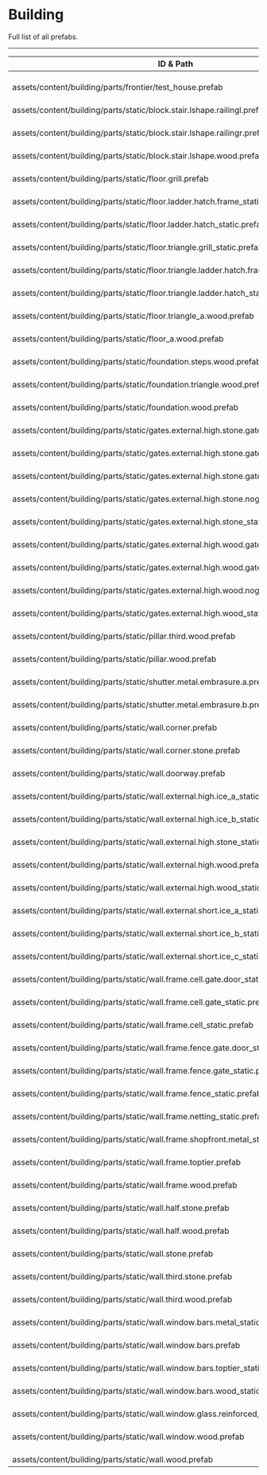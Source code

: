 # Building
Full list of all <Badge type="warning" text="61"/> prefabs.

---
| ID & Path |
| --- |
| <a href="#3680526368"><Badge id="3680526368" type="tip" text="#"/></a> <Badge type="tip" text="3680526368"/>  <br> assets/content/building/parts/frontier/test_house.prefab |
| <a href="#1075927231"><Badge id="1075927231" type="tip" text="#"/></a> <Badge type="tip" text="1075927231"/> <Badge type="info" text="RendererLOD"/> <Badge type="info" text="RendererBatch"/> <br> assets/content/building/parts/static/block.stair.lshape.railingl.prefab |
| <a href="#3313274656"><Badge id="3313274656" type="tip" text="#"/></a> <Badge type="tip" text="3313274656"/> <Badge type="info" text="RendererLOD"/> <Badge type="info" text="RendererBatch"/> <br> assets/content/building/parts/static/block.stair.lshape.railingr.prefab |
| <a href="#3144798988"><Badge id="3144798988" type="tip" text="#"/></a> <Badge type="tip" text="3144798988"/> <Badge type="info" text="RendererLOD"/> <Badge type="info" text="RendererBatch"/> <br> assets/content/building/parts/static/block.stair.lshape.wood.prefab |
| <a href="#1229669637"><Badge id="1229669637" type="tip" text="#"/></a> <Badge type="tip" text="1229669637"/> <Badge type="info" text="MeshLOD"/> <br> assets/content/building/parts/static/floor.grill.prefab |
| <a href="#3666989698"><Badge id="3666989698" type="tip" text="#"/></a> <Badge type="tip" text="3666989698"/>  <br> assets/content/building/parts/static/floor.ladder.hatch.frame_static.prefab |
| <a href="#2608292701"><Badge id="2608292701" type="tip" text="#"/></a> <Badge type="tip" text="2608292701"/>  <br> assets/content/building/parts/static/floor.ladder.hatch_static.prefab |
| <a href="#2437998989"><Badge id="2437998989" type="tip" text="#"/></a> <Badge type="tip" text="2437998989"/>  <br> assets/content/building/parts/static/floor.triangle.grill_static.prefab |
| <a href="#2959090239"><Badge id="2959090239" type="tip" text="#"/></a> <Badge type="tip" text="2959090239"/>  <br> assets/content/building/parts/static/floor.triangle.ladder.hatch.frame_static.prefab |
| <a href="#2328118399"><Badge id="2328118399" type="tip" text="#"/></a> <Badge type="tip" text="2328118399"/>  <br> assets/content/building/parts/static/floor.triangle.ladder.hatch_static.prefab |
| <a href="#2913874537"><Badge id="2913874537" type="tip" text="#"/></a> <Badge type="tip" text="2913874537"/> <Badge type="info" text="RendererLOD"/> <Badge type="info" text="RendererBatch"/> <br> assets/content/building/parts/static/floor.triangle_a.wood.prefab |
| <a href="#3740018555"><Badge id="3740018555" type="tip" text="#"/></a> <Badge type="tip" text="3740018555"/> <Badge type="info" text="RendererLOD"/> <Badge type="info" text="RendererBatch"/> <br> assets/content/building/parts/static/floor_a.wood.prefab |
| <a href="#2458742612"><Badge id="2458742612" type="tip" text="#"/></a> <Badge type="tip" text="2458742612"/> <Badge type="info" text="RendererLOD"/> <Badge type="info" text="RendererBatch"/> <br> assets/content/building/parts/static/foundation.steps.wood.prefab |
| <a href="#1288827789"><Badge id="1288827789" type="tip" text="#"/></a> <Badge type="tip" text="1288827789"/> <Badge type="info" text="RendererLOD"/> <Badge type="info" text="RendererBatch"/> <br> assets/content/building/parts/static/foundation.triangle.wood.prefab |
| <a href="#496598178"><Badge id="496598178" type="tip" text="#"/></a> <Badge type="tip" text="496598178"/> <Badge type="info" text="RendererLOD"/> <Badge type="info" text="RendererBatch"/> <br> assets/content/building/parts/static/foundation.wood.prefab |
| <a href="#3839688342"><Badge id="3839688342" type="tip" text="#"/></a> <Badge type="tip" text="3839688342"/>  <br> assets/content/building/parts/static/gates.external.high.stone.gate_l_static.prefab |
| <a href="#366435619"><Badge id="366435619" type="tip" text="#"/></a> <Badge type="tip" text="366435619"/>  <br> assets/content/building/parts/static/gates.external.high.stone.gate_r_lock_static.prefab |
| <a href="#3306119609"><Badge id="3306119609" type="tip" text="#"/></a> <Badge type="tip" text="3306119609"/>  <br> assets/content/building/parts/static/gates.external.high.stone.gate_r_static.prefab |
| <a href="#2784439237"><Badge id="2784439237" type="tip" text="#"/></a> <Badge type="tip" text="2784439237"/>  <br> assets/content/building/parts/static/gates.external.high.stone.nogate_static.prefab |
| <a href="#1622317237"><Badge id="1622317237" type="tip" text="#"/></a> <Badge type="tip" text="1622317237"/>  <br> assets/content/building/parts/static/gates.external.high.stone_static.prefab |
| <a href="#4166073246"><Badge id="4166073246" type="tip" text="#"/></a> <Badge type="tip" text="4166073246"/>  <br> assets/content/building/parts/static/gates.external.high.wood.gate_l_static.prefab |
| <a href="#2188858996"><Badge id="2188858996" type="tip" text="#"/></a> <Badge type="tip" text="2188858996"/>  <br> assets/content/building/parts/static/gates.external.high.wood.gate_r_static.prefab |
| <a href="#2803739383"><Badge id="2803739383" type="tip" text="#"/></a> <Badge type="tip" text="2803739383"/>  <br> assets/content/building/parts/static/gates.external.high.wood.nogate_static.prefab |
| <a href="#3894600690"><Badge id="3894600690" type="tip" text="#"/></a> <Badge type="tip" text="3894600690"/>  <br> assets/content/building/parts/static/gates.external.high.wood_static.prefab |
| <a href="#3387407981"><Badge id="3387407981" type="tip" text="#"/></a> <Badge type="tip" text="3387407981"/> <Badge type="info" text="RendererLOD"/> <Badge type="info" text="RendererBatch"/> <br> assets/content/building/parts/static/pillar.third.wood.prefab |
| <a href="#3244004659"><Badge id="3244004659" type="tip" text="#"/></a> <Badge type="tip" text="3244004659"/> <Badge type="info" text="RendererLOD"/> <Badge type="info" text="RendererBatch"/> <br> assets/content/building/parts/static/pillar.wood.prefab |
| <a href="#2185170249"><Badge id="2185170249" type="tip" text="#"/></a> <Badge type="tip" text="2185170249"/> <Badge type="info" text="RendererLOD"/> <Badge type="info" text="RendererBatch"/> <br> assets/content/building/parts/static/shutter.metal.embrasure.a.prefab |
| <a href="#2583374614"><Badge id="2583374614" type="tip" text="#"/></a> <Badge type="tip" text="2583374614"/> <Badge type="info" text="RendererLOD"/> <Badge type="info" text="RendererBatch"/> <br> assets/content/building/parts/static/shutter.metal.embrasure.b.prefab |
| <a href="#546214871"><Badge id="546214871" type="tip" text="#"/></a> <Badge type="tip" text="546214871"/> <Badge type="info" text="RendererLOD"/> <Badge type="info" text="RendererBatch"/> <br> assets/content/building/parts/static/wall.corner.prefab |
| <a href="#3380555174"><Badge id="3380555174" type="tip" text="#"/></a> <Badge type="tip" text="3380555174"/> <Badge type="info" text="RendererLOD"/> <Badge type="info" text="RendererBatch"/> <br> assets/content/building/parts/static/wall.corner.stone.prefab |
| <a href="#2695954185"><Badge id="2695954185" type="tip" text="#"/></a> <Badge type="tip" text="2695954185"/> <Badge type="info" text="RendererLOD"/> <Badge type="info" text="RendererBatch"/> <br> assets/content/building/parts/static/wall.doorway.prefab |
| <a href="#3968733982"><Badge id="3968733982" type="tip" text="#"/></a> <Badge type="tip" text="3968733982"/>  <br> assets/content/building/parts/static/wall.external.high.ice_a_static.prefab |
| <a href="#679719897"><Badge id="679719897" type="tip" text="#"/></a> <Badge type="tip" text="679719897"/>  <br> assets/content/building/parts/static/wall.external.high.ice_b_static.prefab |
| <a href="#3714004034"><Badge id="3714004034" type="tip" text="#"/></a> <Badge type="tip" text="3714004034"/>  <br> assets/content/building/parts/static/wall.external.high.stone_static.prefab |
| <a href="#188769219"><Badge id="188769219" type="tip" text="#"/></a> <Badge type="tip" text="188769219"/> <Badge type="info" text="RendererLOD"/> <Badge type="info" text="RendererBatch"/> <br> assets/content/building/parts/static/wall.external.high.wood.prefab |
| <a href="#2953985093"><Badge id="2953985093" type="tip" text="#"/></a> <Badge type="tip" text="2953985093"/>  <br> assets/content/building/parts/static/wall.external.high.wood_static.prefab |
| <a href="#3379368243"><Badge id="3379368243" type="tip" text="#"/></a> <Badge type="tip" text="3379368243"/>  <br> assets/content/building/parts/static/wall.external.short.ice_a_static.prefab |
| <a href="#3952813158"><Badge id="3952813158" type="tip" text="#"/></a> <Badge type="tip" text="3952813158"/>  <br> assets/content/building/parts/static/wall.external.short.ice_b_static.prefab |
| <a href="#2822037645"><Badge id="2822037645" type="tip" text="#"/></a> <Badge type="tip" text="2822037645"/>  <br> assets/content/building/parts/static/wall.external.short.ice_c_static.prefab |
| <a href="#2530959899"><Badge id="2530959899" type="tip" text="#"/></a> <Badge type="tip" text="2530959899"/>  <br> assets/content/building/parts/static/wall.frame.cell.gate.door_static.prefab |
| <a href="#3142139264"><Badge id="3142139264" type="tip" text="#"/></a> <Badge type="tip" text="3142139264"/>  <br> assets/content/building/parts/static/wall.frame.cell.gate_static.prefab |
| <a href="#3557945461"><Badge id="3557945461" type="tip" text="#"/></a> <Badge type="tip" text="3557945461"/>  <br> assets/content/building/parts/static/wall.frame.cell_static.prefab |
| <a href="#3155358660"><Badge id="3155358660" type="tip" text="#"/></a> <Badge type="tip" text="3155358660"/>  <br> assets/content/building/parts/static/wall.frame.fence.gate.door_static.prefab |
| <a href="#2607185096"><Badge id="2607185096" type="tip" text="#"/></a> <Badge type="tip" text="2607185096"/>  <br> assets/content/building/parts/static/wall.frame.fence.gate_static.prefab |
| <a href="#4007130895"><Badge id="4007130895" type="tip" text="#"/></a> <Badge type="tip" text="4007130895"/>  <br> assets/content/building/parts/static/wall.frame.fence_static.prefab |
| <a href="#2148809972"><Badge id="2148809972" type="tip" text="#"/></a> <Badge type="tip" text="2148809972"/>  <br> assets/content/building/parts/static/wall.frame.netting_static.prefab |
| <a href="#2475385051"><Badge id="2475385051" type="tip" text="#"/></a> <Badge type="tip" text="2475385051"/>  <br> assets/content/building/parts/static/wall.frame.shopfront.metal_static.prefab |
| <a href="#925856999"><Badge id="925856999" type="tip" text="#"/></a> <Badge type="tip" text="925856999"/> <Badge type="info" text="RendererLOD"/> <Badge type="info" text="RendererBatch"/> <br> assets/content/building/parts/static/wall.frame.toptier.prefab |
| <a href="#2860642624"><Badge id="2860642624" type="tip" text="#"/></a> <Badge type="tip" text="2860642624"/> <Badge type="info" text="RendererLOD"/> <Badge type="info" text="RendererBatch"/> <br> assets/content/building/parts/static/wall.frame.wood.prefab |
| <a href="#2793373073"><Badge id="2793373073" type="tip" text="#"/></a> <Badge type="tip" text="2793373073"/> <Badge type="info" text="RendererLOD"/> <Badge type="info" text="RendererBatch"/> <br> assets/content/building/parts/static/wall.half.stone.prefab |
| <a href="#1206047103"><Badge id="1206047103" type="tip" text="#"/></a> <Badge type="tip" text="1206047103"/> <Badge type="info" text="RendererLOD"/> <Badge type="info" text="RendererBatch"/> <br> assets/content/building/parts/static/wall.half.wood.prefab |
| <a href="#2276935401"><Badge id="2276935401" type="tip" text="#"/></a> <Badge type="tip" text="2276935401"/> <Badge type="info" text="RendererLOD"/> <Badge type="info" text="RendererBatch"/> <br> assets/content/building/parts/static/wall.stone.prefab |
| <a href="#1435181429"><Badge id="1435181429" type="tip" text="#"/></a> <Badge type="tip" text="1435181429"/> <Badge type="info" text="RendererLOD"/> <Badge type="info" text="RendererBatch"/> <br> assets/content/building/parts/static/wall.third.stone.prefab |
| <a href="#1323342146"><Badge id="1323342146" type="tip" text="#"/></a> <Badge type="tip" text="1323342146"/> <Badge type="info" text="RendererLOD"/> <Badge type="info" text="RendererBatch"/> <br> assets/content/building/parts/static/wall.third.wood.prefab |
| <a href="#3957461433"><Badge id="3957461433" type="tip" text="#"/></a> <Badge type="tip" text="3957461433"/>  <br> assets/content/building/parts/static/wall.window.bars.metal_static.prefab |
| <a href="#1419500817"><Badge id="1419500817" type="tip" text="#"/></a> <Badge type="tip" text="1419500817"/> <Badge type="info" text="RendererLOD"/> <Badge type="info" text="RendererBatch"/> <br> assets/content/building/parts/static/wall.window.bars.prefab |
| <a href="#2506837289"><Badge id="2506837289" type="tip" text="#"/></a> <Badge type="tip" text="2506837289"/>  <br> assets/content/building/parts/static/wall.window.bars.toptier_static.prefab |
| <a href="#363885728"><Badge id="363885728" type="tip" text="#"/></a> <Badge type="tip" text="363885728"/>  <br> assets/content/building/parts/static/wall.window.bars.wood_static.prefab |
| <a href="#3432446071"><Badge id="3432446071" type="tip" text="#"/></a> <Badge type="tip" text="3432446071"/>  <br> assets/content/building/parts/static/wall.window.glass.reinforced_static.prefab |
| <a href="#1693886805"><Badge id="1693886805" type="tip" text="#"/></a> <Badge type="tip" text="1693886805"/> <Badge type="info" text="RendererLOD"/> <Badge type="info" text="RendererBatch"/> <br> assets/content/building/parts/static/wall.window.wood.prefab |
| <a href="#1220779637"><Badge id="1220779637" type="tip" text="#"/></a> <Badge type="tip" text="1220779637"/> <Badge type="info" text="RendererLOD"/> <Badge type="info" text="RendererBatch"/> <br> assets/content/building/parts/static/wall.wood.prefab |
